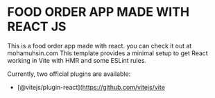 # FOOD ORDER APP MADE WITH REACT JS

This is a food order app made with react.
you can check it out at mohamuhsin.com
This template provides a minimal setup to get React working in Vite with HMR and some ESLint rules.

Currently, two official plugins are available:

- [@vitejs/plugin-react](https://github.com/vitejs/vite

